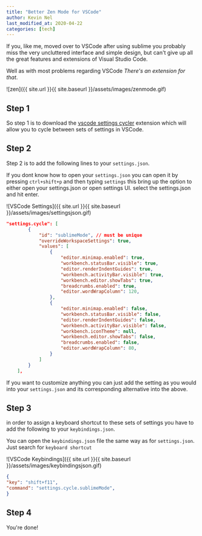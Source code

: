 ```yaml
---
title: "Better Zen Mode for VSCode"
author: Kevin Nel
last_modified_at: 2020-04-22
categories: [tech]
---
```


If you, like me, moved over to VSCode after using sublime you probably miss the very uncluttered interface and simple  design, but can't give up all the great features and extensions of Visual Studio Code.

Well as with most problems regarding VSCode *There's an extension for that*.

![zen]({{ site.url }}{{ site.baseurl }}/assets/images/zenmode.gif)

## Step 1

So step 1 is to download the [vscode settings cycler](https://marketplace.visualstudio.com/items?itemName=hoovercj.vscode-settings-cycler) extension which will allow you to cycle between sets of settings in VSCode.

## Step 2

Step 2 is to add the following lines to your ``settings.json``.

If you dont know how to open your ``settings.json`` you can open it by pressing ``ctrl+shift+p`` and then typing ``settings`` this bring up the option to either open your settings.json or open settings UI. select the settings.json and hit enter.

![VSCode Settings]({{ site.url }}{{ site.baseurl }}/assets/images/settingsjson.gif)

```json
"settings.cycle": [
        {
            "id": "sublimeMode", // must be unique
            "overrideWorkspaceSettings": true,
            "values": [
                {
                    "editor.minimap.enabled": true,
                    "workbench.statusBar.visible": true,
                    "editor.renderIndentGuides": true,
                    "workbench.activityBar.visible": true,
                    "workbench.editor.showTabs": true,
                    "breadcrumbs.enabled": true,
                    "editor.wordWrapColumn": 120,
                },
                {
                    "editor.minimap.enabled": false,
                    "workbench.statusBar.visible": false,
                    "editor.renderIndentGuides": false,
                    "workbench.activityBar.visible": false,
                    "workbench.iconTheme": null,
                    "workbench.editor.showTabs": false,
                    "breadcrumbs.enabled": false,
                    "editor.wordWrapColumn": 80,
                }
            ]
        }
    ],
```

If you want to customize anything you can just add the setting as you would into your ``settings.json`` and its corresponding alternative into the above.

## Step 3

in order to assign a keyboard shortcut to these sets of settings you have to add the following to your ``keybindings.json``.

You can open the ``keybindings.json`` file the same way as for ``settings.json``. Just search for ``keyboard shortcut``

![VSCode Keybindings]({{ site.url }}{{ site.baseurl }}/assets/images/keybindingsjson.gif)

```json
{
"key": "shift+f11",
"command": "settings.cycle.sublimeMode",
}
```

## Step 4

You're done!
